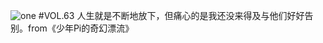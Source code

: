 ![one](http://image.wufazhuce.com/FmzzPpaPqEnoF22qXnPuDQuSHxb9)
#VOL.63
人生就是不断地放下，但痛心的是我还没来得及与他们好好告别。from《少年Pi的奇幻漂流》